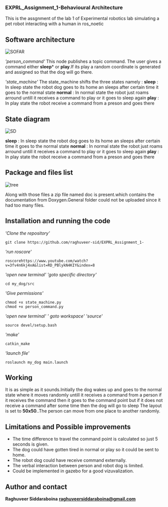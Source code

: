 ### EXPRL_Assignment_1-Behavioural Architecture

This is the assgnment of the lab 1 of Experimental robotics lab simulating a pet robot interacting with a human in ros_noetic

## Software architecture
![SOFAR](https://user-images.githubusercontent.com/62798224/99132178-958ac380-2615-11eb-9802-2ee405bc236a.png)


*'person_command'*
This node publishes a topic command. The user gives a command either **sleep*** or **play**.If its play a random coordinate is generated and assigned so that the dog will go there.




*'state_machine'*
The state_machine shifts the three states namely : 
**sleep** : In sleep state the robot dog goes to its home an sleeps after certain time it goes to the normal state
**normal** : In normal state the robot just roams arround untill it receives a command to play or it goes to sleep again
**play** : In play state the robot receive a command from a preson and goes there

## State diagram
![SD](https://user-images.githubusercontent.com/62798224/99132134-7c821280-2615-11eb-97a4-5b45a627cf05.png)


**sleep** : In sleep state the robot dog goes to its home an sleeps after certain time it goes to the normal state
**normal** : In normal state the robot just roams arround untill it receives a command to play or it goes to sleep again
**play** : In play state the robot receive a command from a preson and goes there

## Package and files list

![tree](https://user-images.githubusercontent.com/62798224/99132216-b3582880-2615-11eb-8ce5-e5bbe5b5a5cd.png)

Along with those files a zip file named doc is present.which contains the documentation from Doxygen.General folder could not be uploaded since it had too many files.

## Installation and running the code
*'Clone the repository'*
```
git clone https://github.com/raghuveer-sid/EXPRL_Assignment_1-
```
*'run roscore'*
```
roscorehttps://www.youtube.com/watch?v=3fv4n6kj4xA&list=RD_PBlykN4KIY&index=8
```
*'open new terminal'*
*'goto specific directory'*
```
cd my_dog/src
```
*'Give permissions'*
```
chmod +x state_machine.py
chmod +x person_command.py
```
*'open new terminal'*
*' goto workspace'*
*'source'*
```
source devel/setup.bash
```
*'make'*
```
catkin_make
```
*'launch file'*
```
roslaunch my_dog main.launch
```
## Working

It is as simple as it sounds.Initially the dog wakes up and goes to the normal state where it moves randomly untill it receives a command from a person if it receives the command then it goes to the command point but if it does not receive a command after some time then the dog will go to sleep
The layout is set to **50x50**..The person can move from one place to another randomly.

## Limitations and Possible improvements

* The time difference to travel the command point is calculated so just 5 seconds is given.
* The dog could have gotten tired in normal or play so it could be sent to home.
* The robot dog could have receive command externally.
* The verbal interaction between person and robot dog is limited.
* Could be implemented in gazebo for a good vizuvalization.

## Author and contact

**Raghuveer Siddaraboina**
**raghuveersiddaraboina@gmail.com**






